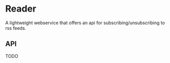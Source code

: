 # Reader

A lightweight webservice that offers an api for subscribing/unsubscribing to
rss feeds.

## API

TODO
